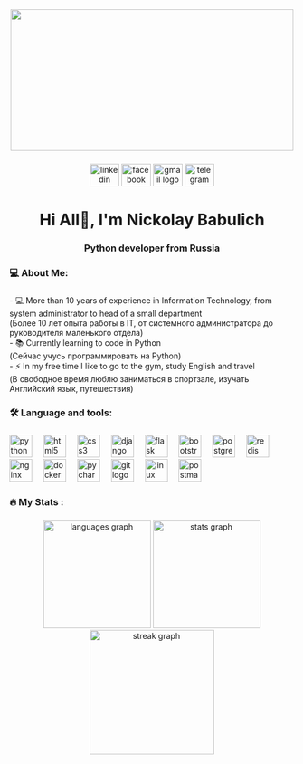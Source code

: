 <div align="center">
    <img width="500" height="250"
        src="https://media.giphy.com/media/v1.Y2lkPTc5MGI3NjExYW4wbTJiaDAzd2NkeHNnZXd2MjBneXNhOTd2M3dlaHFxaTdrZzM3OCZlcD12MV9pbnRlcm5hbF9naWZfYnlfaWQmY3Q9Zw/qgQUggAC3Pfv687qPC/giphy.gif" />
</div>

###

<div align="center">
    <a href="https://www.linkedin.com/in/nickolai-babulich-015069230/" target="_blank">
        <img src="https://raw.githubusercontent.com/maurodesouza/profile-readme-generator/master/src/assets/icons/social/linkedin/default.svg"
            width="52" height="40" alt="linkedin logo" /></a>
    <img src="https://raw.githubusercontent.com/maurodesouza/profile-readme-generator/master/src/assets/icons/social/facebook/default.svg"
        width="52" height="40" alt="facebook logo" />
    <a href="mailto:nickolas.grn@gmail.com" target="_blank">
        <img src="https://raw.githubusercontent.com/maurodesouza/profile-readme-generator/master/src/assets/icons/social/gmail/default.svg"
            width="52" height="40" alt="gmail logo" /></a>
    <a href="https://t.me/morgoth0" target="_blank">
        <img src="https://raw.githubusercontent.com/maurodesouza/profile-readme-generator/master/src/assets/icons/social/telegram/default.svg"
            width="52" height="40" alt="telegram logo" /></a>
</div>

###

###

<h1 align="center">Hi All👋, I'm Nickolay Babulich</h1>
<h3 align="center">Python developer from Russia</h3>

###

<h3 align="left">💻 About Me:</h3>

###

<p align="left">
- 💻 More than 10 years of experience in Information Technology, from system administrator to head of a small department
<br> (Более 10 лет опыта работы в IT, от системного администратора до руководителя маленького отдела)
<br>
- 📚 Сurrently learning to code in Python 
<br> (Сейчас учусь программировать на Python)
<br>
- ⚡ In my free time I like to go to the gym, study English and travel
<br> (В свободное время люблю заниматься в спортзале, изучать Английский язык, путешествия)
</p>

###

<h3 align="left">🛠 Language and tools:</h3>

###

<div align="left">
    <a href="https://www.python.org" target="_blank" rel="noreferrer">
        <img src="https://cdn.jsdelivr.net/gh/devicons/devicon/icons/python/python-original.svg" height="40"
            alt="python logo"/></a>
    <img width="12" />
    <a href="https://www.w3.org/html/" target="_blank" rel="noreferrer">
        <img src="https://cdn.jsdelivr.net/gh/devicons/devicon/icons/html5/html5-original.svg" height="40"
            alt="html5 logo" /></a>
    <img width="12" />
    <a href="https://www.w3schools.com/css/" target="_blank" rel="noreferrer">
            <img src="https://cdn.jsdelivr.net/gh/devicons/devicon/icons/css3/css3-original.svg" height="40"
                alt="css3 logo" /></a>
    <img width="12" />
    <a href="https://www.djangoproject.com/" target="_blank" rel="noreferrer">
            <img src="https://cdn.worldvectorlogo.com/logos/django.svg" height="40" alt="django logo" /></a>
    <img width="12" />
    <a href="https://flask.palletsprojects.com/" target="_blank" rel="noreferrer">
            <img src="https://cdn.jsdelivr.net/gh/devicons/devicon/icons/flask/flask-original.svg" height="40"
                alt="flask logo" /></a>
    <img width="12" />
    <a href="https://getbootstrap.com/" target="_blank" rel="noreferrer">
        <img src="https://cdn.jsdelivr.net/gh/devicons/devicon/icons/bootstrap/bootstrap-original.svg" height="40"
            alt="bootstrap logo" /></a>
    <img width="12" />
    <a href="https://www.postgresql.org" target="_blank" rel="noreferrer">
            <img src="https://cdn.jsdelivr.net/gh/devicons/devicon/icons/postgresql/postgresql-original.svg" height="40"
                alt="postgresql logo" /></a>
    <img width="12" />
    <a href="https://redis.io" target="_blank" rel="noreferrer">
            <img src="https://cdn.jsdelivr.net/gh/devicons/devicon/icons/redis/redis-original.svg" height="40"
                alt="redis logo" /></a>
    <img width="12" />
    <a href="https://www.nginx.com" target="_blank" rel="noreferrer">
            <img src="https://cdn.jsdelivr.net/gh/devicons/devicon/icons/nginx/nginx-original.svg" height="40"
                alt="nginx logo" /></a>
    <img width="12" />
    <a href="https://www.docker.com/" target="_blank" rel="noreferrer">
            <img src="https://cdn.jsdelivr.net/gh/devicons/devicon/icons/docker/docker-original.svg" height="40"
                alt="docker logo" /></a>
    <img width="12" />
    <a href="https://www.jetbrains.com/pycharm/" target="_blank" rel="noreferrer">
    <img src="https://cdn.jsdelivr.net/gh/devicons/devicon/icons/pycharm/pycharm-original.svg" height="40"
            alt="pycharm logo" /></a>
    <img width="12" />
    <a href="https://git-scm.com/" target="_blank" rel="noreferrer">
            <img src="https://cdn.jsdelivr.net/gh/devicons/devicon/icons/git/git-original.svg" height="40"
                alt="git logo" /></a>
    <img width="12" />
    <a href="https://www.linux.org/" target="_blank" rel="noreferrer">
            <img src="https://cdn.jsdelivr.net/gh/devicons/devicon/icons/linux/linux-original.svg" height="40"
                alt="linux logo" /></a>
    <img width="12" />
    <a href="https://postman.com" target="_blank" rel="noreferrer">
            <img src="https://www.vectorlogo.zone/logos/getpostman/getpostman-icon.svg" height="40"
                alt="postman logo" /></a>
    <img width="12" />
</div>

###

<h3 align="left">🔥 My Stats :</h3>

###

<div align="center">
    <div>
        <img src="https://github-readme-stats.vercel.app/api/top-langs?username=NickolayBabulich&locale=en&hide_title=false&layout=compact&card_width=320&langs_count=5&theme=apprentice&hide_border=false&order=2"
            height="190" alt="languages graph" />
        <img src="https://github-readme-stats.vercel.app/api?username=NickolayBabulich&hide_title=false&hide_rank=true&show_icons=true&include_all_commits=true&count_private=true&disable_animations=false&theme=apprentice&locale=en&hide_border=false&order=1"
            height="190" alt="stats graph" />
    </div>
    <div>
        <img src="https://streak-stats.demolab.com?user=NickolayBabulich&locale=en&mode=daily&theme=apprentice&hide_border=false&border_radius=5&date_format=j%20M%5B%20Y%5D&order=3"
            height="220" alt="streak graph" />
    </div>
</div>

###
